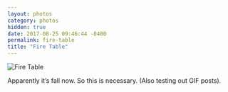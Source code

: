 ```yaml
---
layout: photos
category: photos
hidden: true
date: 2017-08-25 09:46:44 -0400
permalink: fire-table
title: "Fire Table"
---
```


![Fire Table](http://jonkit.ca/cdn/photos/2017-08-25-fire-table.gif)


Apparently it’s fall now. So this is necessary. (Also testing out GIF posts). 